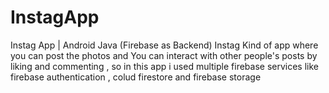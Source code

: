 # InstagApp
Instag App | Android Java (Firebase as Backend) 
Instag Kind of app where you can post the photos and You can interact with other people's posts by liking and commenting , 
so in this app i used multiple firebase services like firebase authentication , colud firestore and firebase storage 
